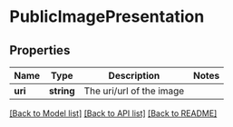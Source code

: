 # PublicImagePresentation

## Properties
Name | Type | Description | Notes
------------ | ------------- | ------------- | -------------
**uri** | **string** | The uri/url of the image | 

[[Back to Model list]](../README.md#documentation-for-models) [[Back to API list]](../README.md#documentation-for-api-endpoints) [[Back to README]](../README.md)


